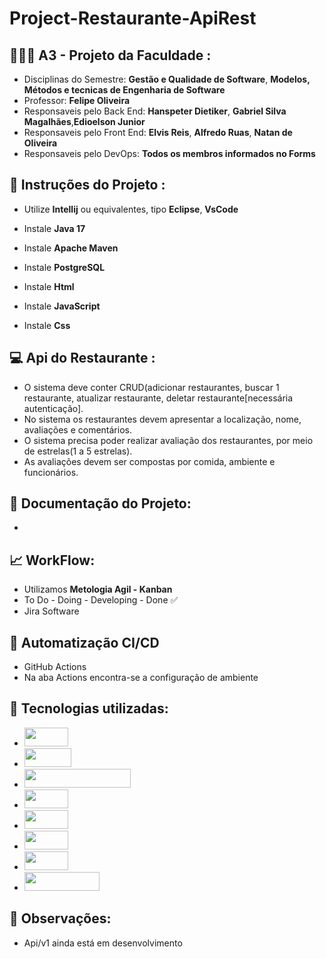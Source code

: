 # Project-Restaurante-ApiRest

## 👨🏽‍🎓 A3 - Projeto da Faculdade :
-  Disciplinas do Semestre: **Gestão e Qualidade de Software**, **Modelos, Métodos e tecnicas de Engenharia de Software**
-  Professor: **Felipe Oliveira**
-  Responsaveis pelo Back End: **Hanspeter Dietiker**, **Gabriel Silva Magalhães**,**Edioelson Junior**
-  Responsaveis pelo Front End: **Elvis Reis**, **Alfredo Ruas**, **Natan de Oliveira**
-  Responsaveis pelo DevOps:  **Todos os membros informados no Forms**
  
## 📂 Instruções do Projeto :
- Utilize **Intellij** ou equivalentes, tipo **Eclipse**, **VsCode**
- Instale **Java 17**
- Instale **Apache Maven**
- Instale **PostgreSQL**

- Instale **Html**
- Instale **JavaScript**
- Instale **Css**

## 💻 Api do Restaurante :
- O sistema deve conter CRUD(adicionar restaurantes, buscar 1 restaurante,
atualizar restaurante, deletar restaurante[necessária autenticação].
- No sistema os restaurantes devem apresentar a localização, nome,
avaliações e comentários.
- O sistema precisa poder realizar avaliação dos restaurantes, por meio de
estrelas(1 a 5 estrelas).
- As avaliações devem ser compostas por comida, ambiente e funcionários.
  
## 📃 Documentação do Projeto:
-
  
## 📈 WorkFlow:
- Utilizamos **Metologia Agil - Kanban**
- To Do - Doing - Developing - Done ✅
- Jira Software

## 🔄 Automatização CI/CD
- GitHub Actions
- Na aba Actions encontra-se a configuração de ambiente

## 🔧 Tecnologias utilizadas: 
-  <img width="70" height="30" src="https://img.shields.io/badge/Java-ED8B00?style=for-the-badge&logo=openjdk&logoColor=white" />
-  <img width="75" height="30" src="https://img.shields.io/badge/Spring-6DB33F?style=for-the-badge&logo=spring&logoColor=white"/>
-  <img width="170" height="30" src="https://img.shields.io/badge/PostgreSQL-316192?style=for-the-badge&logo=postgresql&logoColor=white"/>
-  <img width="70" height="30" src="https://img.shields.io/badge/JavaScript-F7DF1E?style=for-the-badge&logo=javascript&logoColor=black"/>
-  <img width="70" height="30" src="https://img.shields.io/badge/HTML5-E34F26?style=for-the-badge&logo=html5&logoColor=white"/>
-  <img width="70" height="30" src="https://img.shields.io/badge/CSS3-1572B6?style=for-the-badge&logo=css3&logoColor=whit"/>
-  <img width="70" height="30" src="https://img.shields.io/badge/Jira-0052CC?style=for-the-badge&logo=Jira&logoColor=white"/>
-  <img width="120" height="30" src="https://img.shields.io/badge/GitHub_Actions-2088FF?style=for-the-badge&logo=github-actions&logoColor=white"/>

##  🫸 Observações:
- Api/v1 ainda está em desenvolvimento
